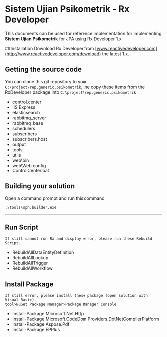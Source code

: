 # Sistem Ujian Psikometrik - Rx Developer
This documents can be used for reference implementation for implementing **Sistem Ujian Psikometrik** for JPA using Rx Developer 1.x

##Installation
Download Rx Developer from [www.reactivedeveloper.com](http://www.reactivedeveloper.com/download) the latest 1.x.

## Getting the source code
You can clone this git repository to your `C:\project\rep.generic.psikometrik`, the copy these items from the RxDeveloper package into `C:\project\rep.generic.psikometrik`

* control.center
* IIS Express
* elasticsearch
* rabbitmq_server
* rabbitmq_base
* schedulers
* subscribers
* subscribers.host
* output
* tools
* utils
* web\bin
* web\Web.config
* ControlCenter.bat


## Building your solution
Open a command prompt and run this command
```
.\tools\sph.builder.exe
```

------------------------------

## Run Script
```
If still cannot run Rx and display error, please run these Rebuild Script.
```
* RebuildAllDataEntityDefinition
* RebuildAllLookup
* RebuildAllTrigger
* RebuildAllWorkflow

## Install Package
```
If still error, please install these package (open solution with Visual Basic).
tool>NuGet Package Manager>Package Manager Console
```
* Install-Package Microsoft.Net.Http
* Install-Package Microsoft.CodeDom.Providers.DotNetCompilerPlatform
* Install-Package Aspose.Pdf
* Install-Package EPPlus
